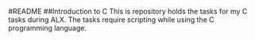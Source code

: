 #README
##Introduction to C
This is repository holds the tasks for my C tasks during ALX.
The tasks require scripting while using the C programming language.
